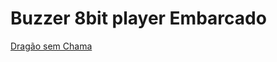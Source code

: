 # Buzzer 8bit player Embarcado


[Dragão sem Chama](https://dragaosemchama.com/en/2019/02/songs-for-arduino/)


<!--stackedit_data:
eyJoaXN0b3J5IjpbMTIyMjY3Nzk2MywxODA0NjcyMTExLDE3OT
IyMTA0ODBdfQ==
-->